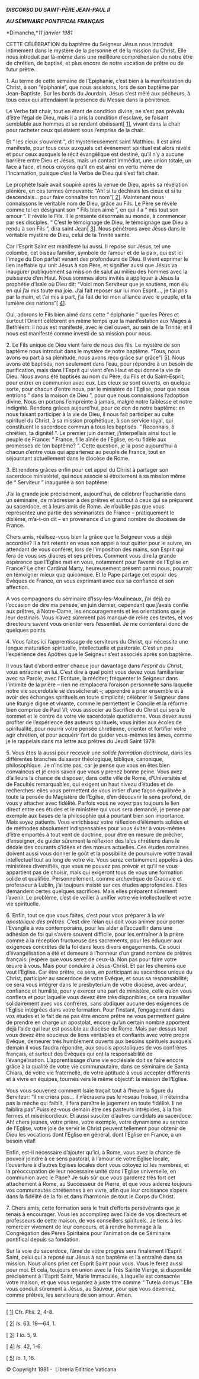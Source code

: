 ***DISCORSO DU SAINT-PÈRE JEAN-PAUL II***

***AU SÉMINAIRE PONTIFICAL FRANÇAIS***

*Dimanche,**11 janvier 1981*

CETTE CÉLÉBRATION du baptême du Seigneur Jésus nous introduit intimement dans le mystère de la personne et de la mission du Christ. Elle nous introduit par là-même dans une meilleure compréhension de notre être de chrétien, de baptisé, et plus encore de notre vocation de prêtre ou de futur prêtre.

1\. Au terme de cette semaine de l’Epiphanie, c’est bien à la manifestation du Christ, à son “épiphanie”, que nous assistons, lors de son baptême par Jean-Baptiste. Sur les bords du Jourdain, Jésus s’est mêlé aux pécheurs, à tous ceux qui attendaient la présence du Messie dans la pénitence.

Le Verbe fait chair, tout en étant de condition divine, ne s’est pas prévalu d’être l’égal de Dieu, mais il a pris la condition d’esclave, se faisant semblable aux hommes et se rendant obéissant\[ [1](#_ftn1 "")\], vivant dans la chair pour racheter ceux qui étaient sous l’emprise de la chair.

Et “ les cieux s’ouvrent ”, dit mystérieusement saint Matthieu. Il est ainsi manifeste, pour tous ceux auxquels cet événement spirituel est alors révélé et pour ceux auxquels le récit évangélique est destiné, qu’il n’y a aucune barrière entre Dieu et Jésus, mais un contact immédiat, une union totale, un face à face, et nous croyons qu’il en est ainsi en vertu même de l’Incarnation, puisque c’est le Verbe de Dieu qui s’est fait chair.

Le prophète Isaïe avait soupiré après la venue de Dieu, après sa révélation plénière, en ces termes émouvants: “Ah! si tu déchirais les cieux et si tu descendais... pour faire connaître ton nom”\[ [2](#_ftn2 "")\]. Maintenant nous connaissons le véritable nom de Dieu, grâce au Fils. Le Père se révèle comme tel en désignant son “ Fils bien aimé ”, en qui il a “ mis tout son amour ”. Il révèle le Fils. Il le présente désormais au monde, à commencer par ses disciples. “ C’est le témoignage de Dieu, le témoignage que Dieu a rendu à son Fils ”, dira saint Jean\[ [3](#_ftn3 "")\]. Nous pénétrons avec Jésus dans le véritable mystère de Dieu, celui de la Trinité sainte.

Car l’Esprit Saint est manifesté lui aussi. Il repose sur Jésus, tel une colombe, cet oiseau familier, symbole de l’amour et de la paix, qui est ici l’image du Don parfait venant des profondeurs de Dieu. Il vient exprimer le lien ineffable qui unit Jésus à son Père, et signifier aussi que Jésus va inaugurer publiquement sa mission de salut au milieu des hommes avec la puissance d’en Haut. Nous sommes alors invités à appliquer à Jésus la prophétie d’Isaïe où Dieu dit: “Voici mon Serviteur que je soutiens, mon élu en qui j’ai mis toute ma joie. J’ai fait reposer sur lui mon Esprit..., je t’ai pris par la main, et t’ai mis à part, j’ai fait de toi mon alliance avec le peuple, et la lumière des nations”\[ [4](#_ftn4 "")\].

Oui, adorons le Fils bien aimé dans cette “ épiphanie ” que les Pères et surtout l’Orient célèbrent en même temps que la manifestation aux Mages à Bethléem: il nous est manifesté, avec le ciel ouvert, au sein de la Trinité; et il nous est manifesté comme investi de sa mission pour nous.

2\. Le Fils unique de Dieu vient faire de nous des fils. Le mystère de son baptême nous introduit dans le mystère de notre baptême. “Tous, nous avons eu part à sa plénitude, nous avons reçu grâce sur grâce”\[ [5](#_ftn5 "")\]. Nous avons été baptisés, non seulement dans l’eau, pour répondre à un besoin de purification, mais dans l’Esprit qui vient d’en Haut et qui donne la vie de Dieu. Nous avons été baptisés au nom du Père, du Fils et du Saint-Esprit, pour entrer en communion avec eux. Les cieux se sont ouverts, en quelque sorte, pour chacun d’entre nous, par le ministère de l’Eglise, pour que nous entrions “ dans la maison de Dieu ”, pour que nous connaissions l’adoption divine. Nous en portons l’empreinte à jamais, malgré notre faiblesse et notre indignité. Rendons grâces aujourd’hui, pour ce don de notre baptême: en nous faisant participer à la vie de Dieu, il nous fait participer au culte spirituel du Christ, à sa mission prophétique, à son service royal, qui constituent le sacerdoce commun à tous les baptisés. “ Reconnais, ô chrétien, ta dignité! ”. Le premier juin dernier, j’interpellais ainsi tout le peuple de France: “ France, fille aînée de l’Eglise, es-tu fìdèle aux promesses de ton baptême? ”. Cette question, je la pose aujourd’hui à chacun d’entre vous qui appartenez au peuple de France, tout en séjournant actuellement dans le diocèse de Rome.

3\. Et rendons grâces enfin pour cet appel du Christ à partager son sacerdoce ministériel, qui nous associe si étroitement à sa mission même de “ Serviteur ” inaugurée à son baptême.

J’ai la grande joie précisément, aujourd’hui, de célébrer l’eucharistie dans un séminaire, de m’adresser à des prêtres et surtout à ceux qui se préparent au sacerdoce, et à leurs amis de Rome. Je n’oublie pas que vous représentez une partie des séminaristes de France – pratiquement le dixième, m’a-t-on dit – en provenance d’un grand nombre de diocèses de France.

Chers amis, réalisez-vous bien la grâce que le Seigneur vous a déjà accordée? Il a fait retentir en vous son appel à tout quitter pour le suivre, en attendant de vous conférer, lors de l’imposition des mains, son Esprit qui fera de vous ses diacres et ses prêtres. Comment vous dire la grande espérance que l’Eglise met en vous, notamment pour l’avenir de l’Eglise en France? Le cher Cardinal Marty, heureusement présent parmi nous, pourrait en témoigner mieux que quiconque. Et le Pape partage cet espoir des Evêques de France, en vous exprimant avec eux sa confiance et son affection.

A vos compagnons du séminaire d’Issy-les-Moulineaux, j’ai déjà eu l’occasion de dire ma pensée, en juin dernier, cependant que j’avais confié aux prêtres, à Notre-Dame, les encouragements et les orientations que je leur destinais. Vous n’avez sûrement pas manqué de relire ces textes, et vos directeurs savent vous orienter vers l’essentiel. Je me contenterai donc de quelques points.

4\. Vous faites ici l’apprentissage de serviteurs du Christ, qui nécessite une longue maturation spirituelle, intellectuelle et pastorale. C’est un peu l’expérience des Apôtres que le Seigneur s’est associés après son baptême.

Il vous faut d’abord entrer chaque jour davantage dans *l’esprit du Christ*, vous enraciner en lui. C’est dire à quel point vous devez vous familiariser avec sa Parole, avec l’Ecriture, la méditer; fréquenter le Seigneur dans l’intimité de la prière – rien ne remplacera l’oraison personnelle sans laquelle notre vie sacerdotale se dessécherait –; apprendre à prier ensemble et à avoir des échanges spirituels en toute simplicité; célébrer le Seigneur dans une liturgie digne et vivante, comme le permettent le Concile et la réforme bien comprise de Paul VI; vous associer au Sacrifice du Christ qui sera le sommet et le centre de votre vie sacerdotale quotidienne. Vous devez aussi profiter de l’expérience des auteurs spirituels, vous initier aux écoles de spiritualité, pour nourrir votre pensée chrétienne, orienter et fortifier votre agir chrétien, et pour acquérir l’art de guider vous-mêmes les âmes, comme je le rappelais dans ma lettre aux prêtres du Jeudi Saint 1979.

5. Vous êtes là aussi pour recevoir une *solide formation doctrinale*, dans les différentes branches du savoir théologique, biblique, canonique, philosophique. Je n’insiste pas, car je pense que vous en êtes bien convaincus et je crois savoir que vous y prenez bonne peine. Vous avez d’ailleurs la chance de disposer, dans cette ville de Rome, d’Universités et de Facultés remarquables, qui exigent un haut niveau d’études et de recherches: elles vous permettent de vous initier d’une façon équilibrée à toute la pensée du Magistère de l’Eglise, d’en découvrir le sens profond, de vous y attacher avec fidélité. Parfois vous ne voyez pas toujours le lien direct entre ces études et le ministère qui vous sera demandé, je pense par exemple aux bases de la philosophie qui a pourtant bien son importance. Mais soyez patients. Vous enrichissez votre réflexion d’éléments solides et de méthodes absolument indispensables pour vous éviter à vous-mêmes d’être emportés à tout vent de doctrine, pour être en mesure de prêcher, d’enseigner, de guider sûrement la réflexion des laïcs chrétiens dans le dédale des courants d’idées et des mœurs actuelles. Ces études romaines doivent aussi vous donner le goût et la possibilité de poursuivre votre travail intellectuel tout au long de votre vie. Vous serez certainement appelés à des ministères diversifiés, que vous ne pouvez pas prévoir et qu’il ne vous appartient pas de choisir, mais qui exigeront tous de vous une formation solide et qualifiée. Personnellement, comme archevêque de Cracovie et professeur à Lublin, j’ai toujours insisté sur ces études approfondies. Elles demandent certes quelques sacrifices. Mais elles préparent sûrement l’avenir. Le problème, c’est de veiller à unifier votre vie intellectuelle et votre vie spirituelle.

6. Enfin, tout ce que vous faites, c’est pour vous préparer à la *vie apostolique des prêtres*. C’est dire l’élan qui doit vous animer pour porter l’Evangile à vos contemporains, pour les aider à l’accueillir dans une adhésion de foi qui s’avère souvent difficile, pour les entraîner à la prière comme à la réception fructueuse des sacrements, pour les éduquer aux exigences concrètes de la foi dans leurs divers engagements. Ce souci d’évangélisation a été et demeure à l’honneur d’un grand nombre de prêtres français: j’espère que vous serez de ceux-là. Non pas pour faire votre œuvre à vous. Mais pour conduire à Jésus-Christ. Et par les chemins que veut l’Eglise. Car être prêtre, ce sera, en participant au sacerdoce unique du Christ, participer au sacerdoce de votre Evêque, et sous sa responsabilité; ce sera vous intégrer dans le presbyterium de votre diocèse, avec ardeur, confiance et humilité, pour y exercer une part de ministère, celle qu’on vous confiera et pour laquelle vous devez être très disponibles; ce sera travailler solidairement avec vos confrères, sans abdiquer aucune des exigences de l’Eglise intégrées dans votre formation. Pour l’instant, l’engagement dans vos études et le fait de ne pas être encore prêtre ne vous permettent guère de prendre en charge un apostolat, encore qu’un certain nombre apportent déjà l’aide qui leur est possible au diocèse de Rome. Mais par-dessus tout vous devez être soucieux de liens véritables et confiants avec votre propre Evêque, demeurer très humblement ouverts aux besoins spirituels auxquels demain il vous faudra répondre, aux soucis apostoliques de vos confrères français, et surtout des Evêques qui ont la responsabilité de l’évangélisation. L’apprentissage d’une vie ecclésiale doit se faire encore grâce à la qualité de votre vie communautaire, dans ce séminaire de Santa Chiara, de votre vie fraternelle, de votre aptitude à vous accepter différents et à vivre en équipes, tournés vers le même objectif: la mission de l’Eglise.

Vous vous souvenez comment Isaïe traçait tout à l’heure la figure du Serviteur: “il ne criera pas... il n’écrasera pas le roseau froissé, il n’éteindra pas la mèche qui faiblit, il fera paraître le jugement en toute fidélité. Il ne faiblira pas”.Puissiez-vous demain être ces pasteurs intrépides, à la fois fermes et miséricordieux. Et aussi susciter d’autres candidats au sacerdoce. Ah! chers jeunes, votre prière, votre exemple, votre dynamisme au service de l’Eglise, votre joie de servir le Christ peuvent tellement pour obtenir de Dieu les vocations dont l’Eglise en général, dont l’Eglise en France, a un besoin vital!

Enfin, est-il nécessaire d’ajouter qu’ici, à Rome, vous avez la chance de pouvoir joindre à ce sens pastoral, à l’amour de votre Eglise locale, l’ouverture à d’autres Eglises locales dont vous côtoyez ici les membres, et la préoccupation de leur nécessaire unité dans l’Eglise universelle, en communion avec le Pape? Je suis sûr que vous garderez très fort cet attachement à Rome, au Successeur de Pierre, et que vous aiderez toujours vos communautés chrétiennes à en vivre, afin que leur croissance s’opère dans la fidélité de la foi et dans l’harmonie de tout le Corps du Christ.

7. Chers amis, cette formation sera le fruit d’efforts persévérants que je tenais à encourager. Vous les accomplirez avec l’aide de vos directeurs et professeurs de cette maison, de vos conseillers spirituels. Je tiens à les remercier vivement de leur concours, et à rendre hommage à la Congrégation des Pères Spiritains pour l’animation de ce Séminaire pontifical depuis sa fondation.

Sur la voie du sacerdoce, l’âme de votre progrès sera finalement l’Esprit Saint, celui qui a reposé sur Jésus à son baptême et l’a entraîné dans sa mission. Nous allons prier cet Esprit Saint pour vous. Vous le ferez aussi pour moi. Et cela, toujours en union avec la Très Sainte Vierge, si disponible précisément à l’Esprit Saint, Marie Immaculée, à laquelle est consacrée votre maison, et que vous regardez à juste titre comme “ Tutela domus ”.Elle vous conduit sûrement à Jésus, au Sauveur, pour que vous deveniez, comme prêtres, les serviteurs de son amour. Amen.

* * *

\[ [1](#_ftnref1 "")\] Cfr. *Phil*. 2, 4-8.

\[ [2](#_ftnref2 "")\] *Is*. 63, 19―64, 1.

\[ [3](#_ftnref3 "")\] *1 Io*. 5, 9.

\[ [4](#_ftnref4 "")\] *Is*. 42, 1-6.

\[ [5](#_ftnref5 "")\] *Io*. 1, 16.

© Copyright 1981 -  Libreria Editrice Vaticana